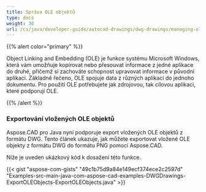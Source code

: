 ```yaml
---
title: Správa OLE objektů
type: docs
weight: 30
url: /cs/java/developer-guide/autocad-drawings/dwg-drawings/managing-ole-objects/
---
```


{{% alert color="primary" %}} 

Object Linking and Embedding (OLE) je funkce systému Microsoft Windows, která vám umožňuje kopírovat nebo přesouvat informace z jedné aplikace do druhé, přičemž si zachováte schopnost upravovat informace v původní aplikaci. Základně řečeno, OLE spojuje data z různých aplikací do jednoho dokumentu. Pro použití OLE potřebujete jak zdrojovou, tak cílovou aplikaci, které podporují OLE.

{{% /alert %}} 
### **Exportování vložených OLE objektů**
Aspose.CAD pro Java nyní podporuje export vložených OLE objektů z formátu DWG. Tento článek ukazuje, jak můžete exportovat vložené OLE objekty z formátu DWG do formátu PNG pomocí Aspose.CAD.

Níže je uveden ukázkový kód k dosažení této funkce.

{{< gist "aspose-com-gists" "49c1b75d9a84e149ecf374ece2c2597d" "Examples-src-main-java-com-aspose-cad-examples-DWGDrawings-ExportOLEObjects-ExportOLEObjects.java" >}}
